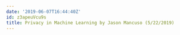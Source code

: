 ```yaml
---
date: '2019-06-07T16:44:40Z'
id: z3apeuVcu9s
title: Privacy in Machine Learning by Jason Mancuso (5/22/2019)
---
```

